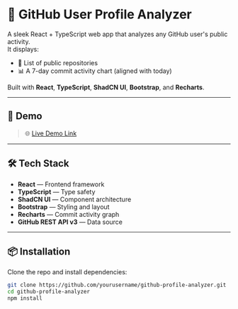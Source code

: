# 🔎 GitHub User Profile Analyzer

A sleek React + TypeScript web app that analyzes any GitHub user's public activity.  
It displays:
- 📁 List of public repositories  
- 📊 A 7-day commit activity chart (aligned with today)

Built with **React**, **TypeScript**, **ShadCN UI**, **Bootstrap**, and **Recharts**.

---

## 🚀 Demo
> 🌐 [Live Demo Link](https://user-profile-analyzer-git.netlify.app/)

---

## 🛠️ Tech Stack

- **React** — Frontend framework  
- **TypeScript** — Type safety  
- **ShadCN UI** — Component architecture  
- **Bootstrap** — Styling and layout  
- **Recharts** — Commit activity graph  
- **GitHub REST API v3** — Data source

---

## 📦 Installation

Clone the repo and install dependencies:

```bash
git clone https://github.com/yourusername/github-profile-analyzer.git
cd github-profile-analyzer
npm install
